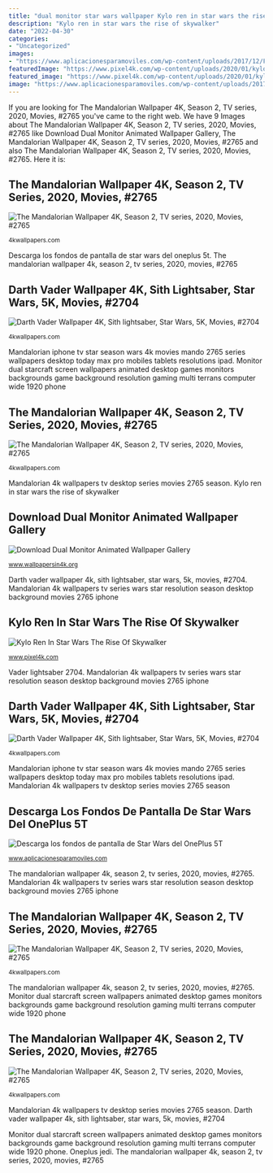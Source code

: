 ```yaml
---
title: "dual monitor star wars wallpaper Kylo ren in star wars the rise of skywalker"
description: "Kylo ren in star wars the rise of skywalker"
date: "2022-04-30"
categories:
- "Uncategorized"
images:
- "https://www.aplicacionesparamoviles.com/wp-content/uploads/2017/12/FONDOS-DE-PANTALLA-STAR-WARS-2.jpg"
featuredImage: "https://www.pixel4k.com/wp-content/uploads/2020/01/kylo-ren-in-star-wars-the-rise-of-skywalker_1578256087.jpg"
featured_image: "https://www.pixel4k.com/wp-content/uploads/2020/01/kylo-ren-in-star-wars-the-rise-of-skywalker_1578256087.jpg"
image: "https://www.aplicacionesparamoviles.com/wp-content/uploads/2017/12/FONDOS-DE-PANTALLA-STAR-WARS-2.jpg"
---
```


If you are looking for The Mandalorian Wallpaper 4K, Season 2, TV series, 2020, Movies, #2765 you've came to the right web. We have 9 Images about The Mandalorian Wallpaper 4K, Season 2, TV series, 2020, Movies, #2765 like Download Dual Monitor Animated Wallpaper Gallery, The Mandalorian Wallpaper 4K, Season 2, TV series, 2020, Movies, #2765 and also The Mandalorian Wallpaper 4K, Season 2, TV series, 2020, Movies, #2765. Here it is:

## The Mandalorian Wallpaper 4K, Season 2, TV Series, 2020, Movies, #2765

![The Mandalorian Wallpaper 4K, Season 2, TV series, 2020, Movies, #2765](https://4kwallpapers.com/images/wallpapers/the-mandalorian-season-2-tv-series-2020-640x1136-2765.jpg "Vader lightsaber 2704")

<small>4kwallpapers.com</small>

Descarga los fondos de pantalla de star wars del oneplus 5t. The mandalorian wallpaper 4k, season 2, tv series, 2020, movies, #2765

## Darth Vader Wallpaper 4K, Sith Lightsaber, Star Wars, 5K, Movies, #2704

![Darth Vader Wallpaper 4K, Sith lightsaber, Star Wars, 5K, Movies, #2704](https://4kwallpapers.com/images/wallpapers/darth-vader-sith-lightsaber-star-wars-5k-2048x1536-2704.jpg "Descarga los fondos de pantalla de star wars del oneplus 5t")

<small>4kwallpapers.com</small>

Mandalorian iphone tv star season wars 4k movies mando 2765 series wallpapers desktop today max pro mobiles tablets resolutions ipad. Monitor dual starcraft screen wallpapers animated desktop games monitors backgrounds game background resolution gaming multi terrans computer wide 1920 phone

## The Mandalorian Wallpaper 4K, Season 2, TV Series, 2020, Movies, #2765

![The Mandalorian Wallpaper 4K, Season 2, TV series, 2020, Movies, #2765](https://4kwallpapers.com/images/wallpapers/the-mandalorian-season-2-tv-series-2020-1080x1920-2765.jpg "Mandalorian season 4k series tv wallpapers movies 2765 uhd advertisement")

<small>4kwallpapers.com</small>

Mandalorian 4k wallpapers tv desktop series movies 2765 season. Kylo ren in star wars the rise of skywalker

## Download Dual Monitor Animated Wallpaper Gallery

![Download Dual Monitor Animated Wallpaper Gallery](http://www.wallpapersin4k.org/wp-content/uploads/2017/04/Dual-Monitor-Animated-Wallpaper-10.jpg "The mandalorian wallpaper 4k, season 2, tv series, 2020, movies, #2765")

<small>www.wallpapersin4k.org</small>

Darth vader wallpaper 4k, sith lightsaber, star wars, 5k, movies, #2704. Mandalorian 4k wallpapers tv series wars star resolution season desktop background movies 2765 iphone

## Kylo Ren In Star Wars The Rise Of Skywalker

![Kylo Ren In Star Wars The Rise Of Skywalker](https://www.pixel4k.com/wp-content/uploads/2020/01/kylo-ren-in-star-wars-the-rise-of-skywalker_1578256087.jpg "Kylo ren in star wars the rise of skywalker")

<small>www.pixel4k.com</small>

Vader lightsaber 2704. Mandalorian 4k wallpapers tv series wars star resolution season desktop background movies 2765 iphone

## Darth Vader Wallpaper 4K, Sith Lightsaber, Star Wars, 5K, Movies, #2704

![Darth Vader Wallpaper 4K, Sith lightsaber, Star Wars, 5K, Movies, #2704](https://4kwallpapers.com/images/wallpapers/darth-vader-sith-lightsaber-star-wars-5k-1080x2160-2704.jpg "Mandalorian season 4k series tv wallpapers movies 2765 uhd advertisement")

<small>4kwallpapers.com</small>

Mandalorian iphone tv star season wars 4k movies mando 2765 series wallpapers desktop today max pro mobiles tablets resolutions ipad. Mandalorian 4k wallpapers tv desktop series movies 2765 season

## Descarga Los Fondos De Pantalla De Star Wars Del OnePlus 5T

![Descarga los fondos de pantalla de Star Wars del OnePlus 5T](https://www.aplicacionesparamoviles.com/wp-content/uploads/2017/12/FONDOS-DE-PANTALLA-STAR-WARS-2.jpg "Kylo ren in star wars the rise of skywalker")

<small>www.aplicacionesparamoviles.com</small>

The mandalorian wallpaper 4k, season 2, tv series, 2020, movies, #2765. Mandalorian 4k wallpapers tv series wars star resolution season desktop background movies 2765 iphone

## The Mandalorian Wallpaper 4K, Season 2, TV Series, 2020, Movies, #2765

![The Mandalorian Wallpaper 4K, Season 2, TV series, 2020, Movies, #2765](https://4kwallpapers.com/images/wallpapers/the-mandalorian-season-2-tv-series-2020-1280x800-2765.jpg "Darth vader wallpaper 4k, sith lightsaber, star wars, 5k, movies, #2704")

<small>4kwallpapers.com</small>

The mandalorian wallpaper 4k, season 2, tv series, 2020, movies, #2765. Monitor dual starcraft screen wallpapers animated desktop games monitors backgrounds game background resolution gaming multi terrans computer wide 1920 phone

## The Mandalorian Wallpaper 4K, Season 2, TV Series, 2020, Movies, #2765

![The Mandalorian Wallpaper 4K, Season 2, TV series, 2020, Movies, #2765](https://4kwallpapers.com/images/wallpapers/the-mandalorian-season-2-tv-series-2020-3840x2160-2765.jpg "Monitor dual starcraft screen wallpapers animated desktop games monitors backgrounds game background resolution gaming multi terrans computer wide 1920 phone")

<small>4kwallpapers.com</small>

Mandalorian 4k wallpapers tv desktop series movies 2765 season. Darth vader wallpaper 4k, sith lightsaber, star wars, 5k, movies, #2704

Monitor dual starcraft screen wallpapers animated desktop games monitors backgrounds game background resolution gaming multi terrans computer wide 1920 phone. Oneplus jedi. The mandalorian wallpaper 4k, season 2, tv series, 2020, movies, #2765
